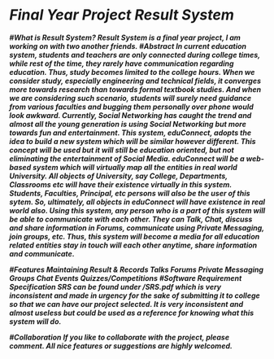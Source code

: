 <html><body background="red"><h1><b><i>
Final Year Project Result System 
  </h1>
  #What is Result System? Result System is a final year project, I am working on with two another friends. #Abstract In current education system, students and teachers are only connected during college times, while rest of the time, they rarely have communication regarding education. Thus, study becomes limited to the college hours. When we consider study, especially engineering and technical fields, it converges more towards research than towards formal textbook studies. And when we are considering such scenario, students will surely need guidance from various faculties and bugging them personally over phone would look awkward. Currently, Social Networking has caught the trend and almost all the young generation is using Social Networking but more towards fun and entertainment. This system, eduConnect, adopts the idea to build a new system which will be similar however different. This concept will be used but it will still be education oriented, but not eliminating the entertainment of Social Media. eduConnect will be a web-based system which will virtually map all the entities in real world University. All objects of University, say College, Departments, Classrooms etc will have their existence virtually in this system. Students, Faculties, Principal, etc persons will also be the user of this sytem. So, ultimately, all objects in eduConnect will have existence in real world also. Using this system, any person who is a part of this system will be able to communicate with each other. They can Talk, Chat, discuss and share information in Forums, communicate using Private Messaging, join groups, etc. Thus, this system will become a media for all education related entities stay in touch will each other anytime, share information and communicate.

#Features
Maintaining Result & Records
Talks
Forums
Private Messaging
Groups
Chat
Events
Quizzes/Competitions
#Software Requirement Specification SRS can be found under /SRS.pdf which is very inconsistent and made in urgency for the sake of submitting it to college so that we can have our project selected. It is very inconsistent and almost useless but could be used as a reference for knowing what this system will do.

#Collaboration If you like to collaborate with the project, please comment. All nice features or suggestions are highly welcomed.

